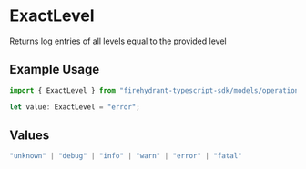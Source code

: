 # ExactLevel

Returns log entries of all levels equal to the provided level

## Example Usage

```typescript
import { ExactLevel } from "firehydrant-typescript-sdk/models/operations";

let value: ExactLevel = "error";
```

## Values

```typescript
"unknown" | "debug" | "info" | "warn" | "error" | "fatal"
```